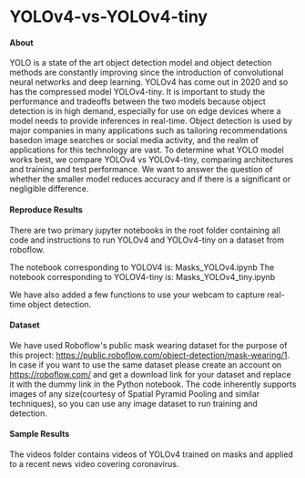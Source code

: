 # YOLOv4-vs-YOLOv4-tiny
#### About
YOLO is a state of the art object detection model and object detection methods are constantly improving  since  the  introduction  of  convolutional  neural  networks  and  deep  learning. YOLOv4 has come out in 2020 and so has the compressed model YOLOv4-tiny.  It is important to study the performance and tradeoffs between the two models because object detection is in high demand, especially for use on edge devices where a model needs to provide inferences in real-time.  Object detection is used by major companies in many applications such as tailoring recommendations basedon image searches or social media activity, and the realm of applications for this technology are vast. To determine what YOLO model works best,  we compare YOLOv4 vs YOLOv4-tiny, comparing architectures and training and test performance. We want to answer the question of whether the smaller model reduces accuracy and if there is a significant or negligible difference.

#### Reproduce Results
There are two primary jupyter notebooks in the root folder containing all code and instructions to run YOLOv4 and YOLOv4-tiny on a dataset from roboflow. 

The notebook corresponding to YOLOV4 is: Masks_YOLOv4.ipynb 
The notebook corresponding to YOLOV4-tiny is: Masks_YOLOv4_tiny.ipynb 

We have also added a few functions to use your webcam to capture real-time object detection.

#### Dataset
We have used Roboflow's public mask wearing dataset for the purpose of this project: https://public.roboflow.com/object-detection/mask-wearing/1. In case if you want to use the same dataset please create an account on https://roboflow.com/ and get a download link for your dataset and replace it with the dummy link in the Python notebook. The code inherently supports images of any size(courtesy of Spatial Pyramid Pooling and similar techniques), so you can use any image dataset to run training and detection.

#### Sample Results
The videos folder contains videos of YOLOv4 trained on masks and applied to a recent news video covering coronavirus.
